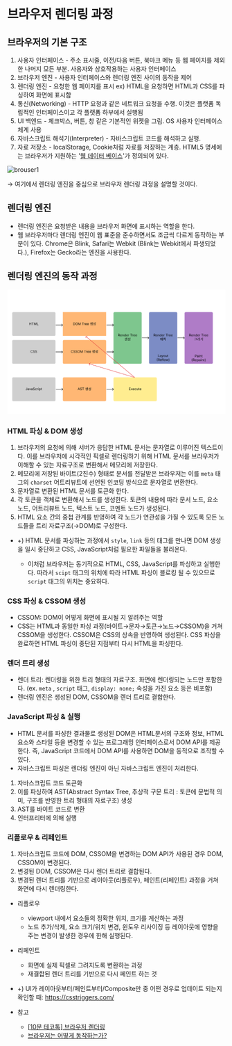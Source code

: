# 브라우저 렌더링 과정

## 브라우저의 기본 구조

1. 사용자 인터페이스 - 주소 표시줄, 이전/다음 버튼, 북마크 메뉴 등 웹 페이지를 제외한 나머지 모든 부분. 사용자와 상호작용하는 사용자 인터페이스
2. 브라우저 엔진 - 사용자 인터페이스와 렌더링 엔진 사이의 동작을 제어
3. 렌더링 엔진 - 요청한 웹 페이지를 표시 ex) HTML을 요청하면 HTML과 CSS를 파싱하여 화면에 표시함
4. 통신(Networking) - HTTP 요청과 같은 네트워크 요청을 수행. 이것은 플랫폼 독립적인 인터페이스이고 각 플랫폼 하부에서 실행됨
5. UI 백엔드 - 체크박스, 버튼, 창 같은 기본적인 위젯을 그림. OS 사용자 인터페이스 체계 사용
6. 자바스크립트 해석기(Interpreter) - 자바스크립트 코드를 해석하고 실행.
7. 자료 저장소 - localStorage, Cookie처럼 자료를 저장하는 계층. HTML5 명세에는 브라우저가 지원하는 '[웹 데이터 베이스](http://www.html5rocks.com/en/features/storage)'가 정의되어 있다.

![brouser1](https://d2.naver.com/content/images/2015/06/helloworld-59361-1.png)

→ 여기에서 렌더링 엔진을 중심으로 브라우저 렌더링 과정을 설명할 것이다.



## 렌더링 엔진

- 렌더링 엔진은 요청받은 내용을 브라우저 화면에 표시하는 역할을 한다.
- 웹 브라우저마다 렌더링 엔진이 웹 표준을 준수하면서도 조금씩 다르게 동작하는 부분이 있다. Chrome은 Blink, Safari는 Webkit (Blink는 Webkit에서 파생되었다.), Firefox는 Gecko라는 엔진을 사용한다.



## 렌더링 엔진의 동작 과정

![Untitled](220511-browser-rendering-process.assets/image-20220511230708931.png)



### HTML 파싱 & DOM 생성

1. 브라우저의 요청에 의해 서버가 응답한 HTML 문서는 문자열로 이루어진 텍스트이다. 이를 브라우저에 시각적인 픽셀로 렌더링하기 위해 HTML 문서를 브라우저가 이해할 수 있는 자료구조로 변환해서 메모리에 저장한다.
2. 메모리에 저장된 바이트(2진수) 형태로 문서를 전달받은 브라우저는 이를 `meta` 태그의 `charset` 어트리뷰트에 선언된 인코딩 방식으로 문자열로 변환한다.
3. 문자열로 변환된 HTML 문서를 토큰화 한다.
4. 각 토큰을 객체로 변환해서 노드를 생성한다. 토큰의 내용에 따라 문서 노드, 요소 노드, 어트리뷰트 노드, 텍스트 노드, 코멘트 노드가 생성된다.
5. HTML 요소 간의 중첩 관계를 반영하여 각 노드가 연관성을 가질 수 있도록 모든 노드들을 트리 자료구조(→DOM)로 구성한다.

- +) HTML 문서를 파싱하는 과정에서  `style`, `link` 등의 태그를 만나면 DOM 생성을 일시 중단하고 CSS, JavaScript처럼 필요한 파일들을 불러온다.

  - 이처럼 브라우저는 동기적으로 HTML, CSS, JavaScript를 파싱하고 실행한다. 따라서 `scipt` 태그의 위치에 따라 HTML 파싱이 블로킹 될 수 있으므로 `script` 태그의 위치는 중요하다.



### CSS 파싱 & CSSOM 생성

- CSSOM: DOM이 어떻게 화면에 표시될 지 알려주는 역할
- CSS는 HTML과 동일한 파싱 과정(바이트→문자→토큰→노드→CSSOM)을 거쳐 CSSOM을 생성한다. CSSOM은 CSS의 상속을 반영하여 생성된다. CSS 파싱을 완료하면 HTML 파싱이 중단된 지점부터 다시 HTML을 파싱한다.



### 렌더 트리 생성

- 렌더 트리: 렌더링을 위한 트리 형태의 자료구조. 화면에 렌더링되는 노드만 포함한다. (ex. `meta` , `script` 태그, `display: none;` 속성을 가진 요소 등은 비포함)
- 렌더링 엔진은 생성된 DOM, CSSOM을 렌더 트리로 결합한다.



### JavaScript 파싱 & 실행

- HTML 문서를 파싱한 결과물로 생성된 DOM은 HTML문서의 구조와 정보, HTML 요소와 스타일 등을 변경할 수 있는 프로그래밍 인터페이스로서 DOM API를 제공한다. 즉, JavaScript 코드에서 DOM API를 사용하면 DOM을 동적으로 조작할 수 있다.
- 자바스크립트 파싱은 렌더링 엔진이 아닌 자바스크립트 엔진이 처리한다.

1. 자바스크립트 코드 토큰화
2. 이를 파싱하여 AST(Abstract Syntax Tree, 추상적 구문 트리 : 토큰에 문법적 의미, 구조를 반영한 트리 형태의 자료구조) 생성
3. AST를 바이트 코드로 변환
4. 인터프리터에 의해 실행



### 리플로우 & 리페인트

1. 자바스크립트 코드에 DOM, CSSOM을 변경하는 DOM API가 사용된 경우 DOM, CSSOM이 변경된다.
2. 변경된 DOM, CSSOM은 다시 렌더 트리로 결합된다.
3. 변경된 렌더 트리를 기반으로 레이아웃(리플로우), 페인트(리페인트) 과정을 거쳐 화면에 다시 렌더링한다.

- 리플로우
  - viewport 내에서 요소들의 정확한 위치, 크기를 계산하는 과정
  - 노드 추가/삭제, 요소 크기/위치 변경, 윈도우 리사이징 등 레이아웃에 영향을 주는 변경이 발생한 경우에 한해 실행된다.
- 리페인트
  - 화면에 실제 픽셀로 그려지도록 변환하는 과정
  - 재결합된 렌더 트리를 기반으로 다시 페인트 하는 것
- +) UI가 레이아웃부터/페인트부터/Composite만 중 어떤 경우로 업데이트 되는지 확인할 때: https://csstriggers.com/





- 참고
  - [[10분 테코톡\] 브라우저 렌더링](https://www.youtube.com/watch?v=sJ14cWjrNis)
  - [브라우저는 어떻게 동작하는가?](https://d2.naver.com/helloworld/59361)